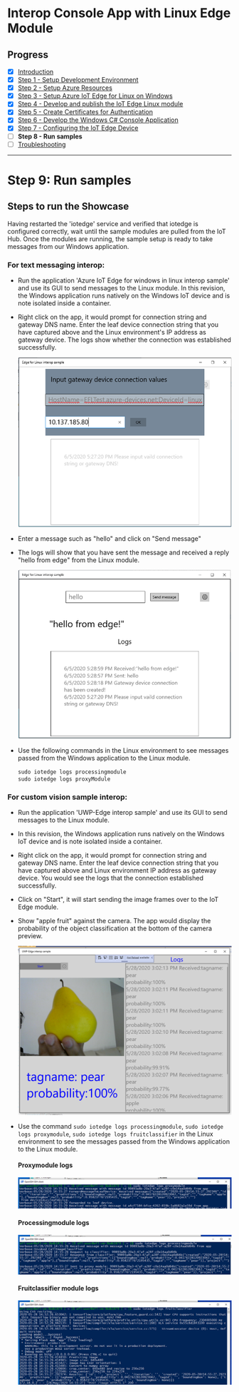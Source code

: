 # Interop Console App with Linux Edge Module
## Progress

- [x] [Introduction](../README.md)  
- [x] [Step 1 - Setup Development Environment](./Setup%20DevVM.MD)   
- [x] [Step 2 - Setup Azure Resources](./Setup%20Azure%20Resources.MD)  
- [x] [Step 3 - Setup Azure IoT Edge for Linux on Windows](./Setup%20Azure%20IoT%20Edge%20for%20Linux%20on%20Windows.MD)
- [x] [Step 4 - Develop and publish the IoT Edge Linux module](./Develop%20and%20publish%20the%20IoT%20edge%20Linux%20module.MD)  
- [x] [Step 5 - Create Certificates for Authentication](./Create%20Certificates%20for%20Authentication.MD)  
- [x] [Step 6 - Develop the Windows C# Console Application](./Develop%20the%20Windows%20C%23%20Console%20Application.MD)  
- [x] [Step 7 - Configuring the IoT Edge Device](./Configuring%20the%20IoT%20Edge%20Device.MD)  
- [ ] **Step 8 - Run samples**  
- [ ] [Troubleshooting](./Troubleshooting.MD) 
---

# Step 9: Run samples
## Steps to run the Showcase

Having restarted the 'iotedge' service and verified that iotedge is configured correctly, wait until the sample modules are pulled from the IoT Hub. Once the modules are running, the sample setup is ready to take messages from our Windows application.

### For text messaging interop:

- Run the application 'Azure IoT Edge for windows in linux interop sample' and use its GUI to send messages to the Linux module. In this revision, the Windows application runs natively on the Windows IoT device and is note isolated inside a container.

- Right click on the app, it would prompt for connection string and gateway DNS name. Enter the leaf device connection string that you have captured above and the Linux environment's IP address as gateway device. The logs show whether the connection was established successfully.

    ![Connection settings UI](./Images/uwp-app-setup-sample.png)

- Enter a message such as "hello" and click on "Send message"
- The logs will show that you have sent the message and received a reply "hello from edge" from the Linux module.

   ![Text Messaging Sample UI](./Images/uwp-app-message-sample.png)

- Use the following commands in the Linux environment to see messages passed from the Windows application to the Linux module.

   ```
   sudo iotedge logs processingmodule
   sudo iotedge logs proxyModule
   ```

### For custom vision sample interop:
- Run the application 'UWP-Edge interop sample' and use its GUI to send messages to the Linux module.
- In this revision, the Windows application runs natively on the Windows IoT device and is note isolated inside a container.
- Right click on the app, it would prompt for connection string and gateway DNS name. Enter the leaf device connection string that you have captured above and Linux environment IP address as gateway device. You would see the logs that the connection established successfully.
- Click on "Start", it will start sending the image frames over to the IoT Edge module.
- Show "apple fruit" against the camera. The app would display the probability of the object classification at the bottom of the camera preview.

  ![Custom Vision Sample UI](./Images/winapp-sample.png)

- Use the command `sudo iotedge logs processingmodule`, `sudo iotedge logs proxymodule`, `sudo iotedge logs fruitclassifier` in the Linux environment to see the messages passed from the Windows application to the Linux module.

   #### Proxymodule logs ####
   ![Image of Proxy Module Log](./Images/proxymodule-sample.png)

   #### Processingmodule logs ####
   ![Image of Processing Module Log](./Images/processingmodule-sample.png)

   #### Fruitclassifier module logs ####
   ![Image of Fruit Classifier Module Log](./Images/fruitclassifier-sample.png)
